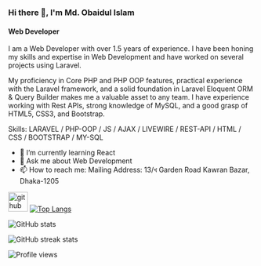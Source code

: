 ### Hi there 👋, I'm Md. Obaidul Islam
#### Web Developer
I am a Web Developer with over 1.5 years of experience. I have been honing my skills and expertise in Web Development and have worked on several projects using Laravel.

My proficiency in Core PHP and PHP OOP features, practical experience with the Laravel framework, and a solid foundation in Laravel Eloquent ORM & Query Builder makes me a valuable asset to any team. I have experience working with Rest APIs, strong knowledge of MySQL, and a good grasp of HTML5, CSS3, and Bootstrap.

Skills: LARAVEL / PHP-OOP / JS / AJAX / LIVEWIRE / REST-API / HTML / CSS / BOOTSTRAP / MY-SQL

- 🌱 I’m currently learning  React 
- 💬 Ask me about Web Development 
- 📫 How to reach me: Mailing Address: 13/খ Garden Road Kawran Bazar, Dhaka-1205 

[<img src='https://cdn.jsdelivr.net/npm/simple-icons@3.0.1/icons/github.svg' alt='github' height='40'>](https://github.com/obaidul-islam-safie)  [![Top Langs](https://github-readme-stats.vercel.app/api/top-langs/?username=obaidul-islam-safie)](https://github.com/anuraghazra/github-readme-stats)

![GitHub stats](https://github-readme-stats.vercel.app/api?username=obaidul-islam-safie&show_icons=true&count_private=true)  

![GitHub streak stats](https://streak-stats.demolab.com/?user=obaidul-islam-safie)  

![Profile views](https://gpvc.arturio.dev/obaidul-islam-safie)  

